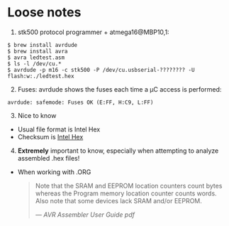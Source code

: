 # Loose notes
1. stk500 protocol programmer + atmega16@MBP10,1:
  ```
  $ brew install avrdude
  $ brew install avra
  $ avra ledtest.asm
  $ ls -l /dev/cu.*
  $ avrdude -p m16 -c stk500 -P /dev/cu.usbserial-???????? -U flash:w:./ledtest.hex
  ```
2. Fuses: avrdude shows the fuses each time a µC access is performed:
  ```
  avrdude: safemode: Fuses OK (E:FF, H:C9, L:FF)
  ```
3. Nice to know
  + Usual file format is Intel Hex
  + Checksum is [Intel Hex](https://en.wikipedia.org/wiki/Intel_HEX#Checksum_calculation)
4. __Extremely__ important to know, especially when attempting to analyze assembled .hex files!
  + When working with .ORG
    > Note that the SRAM and EEPROM location counters count bytes whereas the Program memory location counter counts words. Also note that some devices lack SRAM and/or EEPROM.
    >
    > &mdash; <cite>AVR Assembler User Guide pdf</cite>
